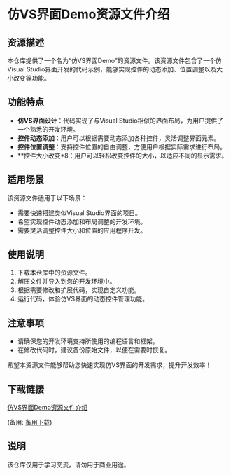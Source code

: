 # 仿VS界面Demo资源文件介绍

## 资源描述

本仓库提供了一个名为“仿VS界面Demo”的资源文件。该资源文件包含了一个仿Visual Studio界面开发的代码示例，能够实现控件的动态添加、位置调整以及大小改变等功能。

## 功能特点

- **仿VS界面设计**：代码实现了与Visual Studio相似的界面布局，为用户提供了一个熟悉的开发环境。
- **控件动态添加**：用户可以根据需要动态添加各种控件，灵活调整界面元素。
- **控件位置调整**：支持控件位置的自由调整，方便用户根据实际需求进行布局。
- **控件大小改变*8：用户可以轻松改变控件的大小，以适应不同的显示需求。

## 适用场景

该资源文件适用于以下场景：

- 需要快速搭建类似Visual Studio界面的项目。
- 希望实现控件动态添加和布局调整的开发环境。
- 需要灵活调整控件大小和位置的应用程序开发。

## 使用说明

1. 下载本仓库中的资源文件。
2. 解压文件并导入到您的开发环境中。
3. 根据需要修改和扩展代码，实现自定义功能。
4. 运行代码，体验仿VS界面的动态控件管理功能。

## 注意事项

- 请确保您的开发环境支持所使用的编程语言和框架。
- 在修改代码时，建议备份原始文件，以便在需要时恢复。

希望本资源文件能够帮助您快速实现仿VS界面的开发需求，提升开发效率！

## 下载链接
[仿VS界面Demo资源文件介绍](https://pan.quark.cn/s/77573f18e8c2) 

(备用: [备用下载](https://pan.baidu.com/s/12H-LU61SGrSw6nvEaFSykw?pwd=1234))

## 说明

该仓库仅用于学习交流，请勿用于商业用途。
